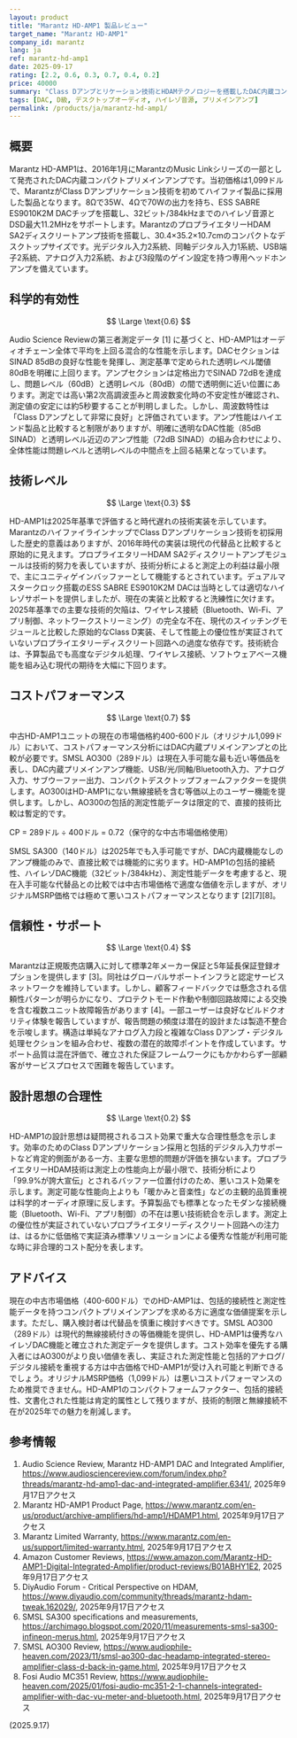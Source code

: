 ```yaml
---
layout: product
title: "Marantz HD-AMP1 製品レビュー"
target_name: "Marantz HD-AMP1"
company_id: marantz
lang: ja
ref: marantz-hd-amp1
date: 2025-09-17
rating: [2.2, 0.6, 0.3, 0.7, 0.4, 0.2]
price: 40000
summary: "Class Dアンプとリケーション技術とHDAMテクノロジーを搭載したDAC内蔵コンパクトプリメインアンプ。中古市場価格では測定データに基づく適度な価値を提供"
tags: [DAC, D級, デスクトップオーディオ, ハイレゾ音源, プリメインアンプ]
permalink: /products/ja/marantz-hd-amp1/
---
```

## 概要

Marantz HD-AMP1は、2016年1月にMarantzのMusic Linkシリーズの一部として発売されたDAC内蔵コンパクトプリメインアンプです。当初価格は1,099ドルで、MarantzがClass Dアンプリケーション技術を初めてハイファイ製品に採用した製品となります。8Ωで35W、4Ωで70Wの出力を持ち、ESS SABRE ES9010K2M DACチップを搭載し、32ビット/384kHzまでのハイレゾ音源とDSD最大11.2MHzをサポートします。MarantzのプロプライエタリーHDAM SA2ディスクリートアンプ技術を搭載し、30.4×35.2×10.7cmのコンパクトなデスクトップサイズです。光デジタル入力2系統、同軸デジタル入力1系統、USB端子2系統、アナログ入力2系統、および3段階のゲイン設定を持つ専用ヘッドホンアンプを備えています。

## 科学的有効性

$$ \Large \text{0.6} $$

Audio Science Reviewの第三者測定データ [1] に基づくと、HD-AMP1はオーディオチェーン全体で平均を上回る混合的な性能を示します。DACセクションはSINAD 85dBの良好な性能を発揮し、測定基準で定められた透明レベル閾値80dBを明確に上回ります。アンプセクションは定格出力でSINAD 72dBを達成し、問題レベル（60dB）と透明レベル（80dB）の間で透明側に近い位置にあります。測定では高い第2次高調波歪みと周波数変化時の不安定性が確認され、測定値の安定には約5秒要することが判明しました。しかし、周波数特性は「Class Dアンプとして非常に良好」と評価されています。アンプ性能はハイエンド製品と比較すると制限がありますが、明確に透明なDAC性能（85dB SINAD）と透明レベル近辺のアンプ性能（72dB SINAD）の組み合わせにより、全体性能は問題レベルと透明レベルの中間点を上回る結果となっています。

## 技術レベル

$$ \Large \text{0.3} $$

HD-AMP1は2025年基準で評価すると時代遅れの技術実装を示しています。MarantzのハイファイラインナップでClass Dアンプリケーション技術を初採用した歴史的意義はありますが、2016年時代の実装は現代の代替品と比較すると原始的に見えます。プロプライエタリーHDAM SA2ディスクリートアンプモジュールは技術的努力を表していますが、技術分析によると測定上の利益は最小限で、主にユニティゲインバッファーとして機能するとされています。デュアルマスタークロック搭載のESS SABRE ES9010K2M DACは当時としては適切なハイレゾサポートを提供しましたが、現在の実装と比較すると洗練性に欠けます。2025年基準での主要な技術的欠陥は、ワイヤレス接続（Bluetooth、Wi-Fi、アプリ制御、ネットワークストリーミング）の完全な不在、現代のスイッチングモジュールと比較した原始的なClass D実装、そして性能上の優位性が実証されていないプロプライエタリーディスクリート回路への過度な依存です。技術統合は、予算製品でも高度なデジタル処理、ワイヤレス接続、ソフトウェアベース機能を組み込む現代の期待を大幅に下回ります。

## コストパフォーマンス

$$ \Large \text{0.7} $$

中古HD-AMP1ユニットの現在の市場価格約400-600ドル（オリジナル1,099ドル）において、コストパフォーマンス分析にはDAC内蔵プリメインアンプとの比較が必要です。SMSL AO300（289ドル）は現在入手可能な最も近い等価品を表し、DAC内蔵プリメインアンプ機能、USB/光/同軸/Bluetooth入力、アナログ入力、サブウーファー出力、コンパクトデスクトップフォームファクターを提供します。AO300はHD-AMP1にない無線接続を含む等価以上のユーザー機能を提供します。しかし、AO300の包括的測定性能データは限定的で、直接的技術比較は暫定的です。

CP = 289ドル ÷ 400ドル = 0.72（保守的な中古市場価格使用）

SMSL SA300（140ドル）は2025年でも入手可能ですが、DAC内蔵機能なしのアンプ機能のみで、直接比較では機能的に劣ります。HD-AMP1の包括的接続性、ハイレゾDAC機能（32ビット/384kHz）、測定性能データを考慮すると、現在入手可能な代替品との比較では中古市場価格で適度な価値を示しますが、オリジナルMSRP価格では極めて悪いコストパフォーマンスとなります [2][7][8]。

## 信頼性・サポート

$$ \Large \text{0.4} $$

Marantzは正規販売店購入に対して標準2年メーカー保証と5年延長保証登録オプションを提供します [3]。同社はグローバルサポートインフラと認定サービスネットワークを維持しています。しかし、顧客フィードバックでは懸念される信頼性パターンが明らかになり、プロテクトモード作動や制御回路故障による交換を含む複数ユニット故障報告があります [4]。一部ユーザーは良好なビルドクオリティ体験を報告していますが、報告問題の頻度は潜在的設計または製造不整合を示唆します。構造は単純なアナログ入力段と複雑なClass Dアンプ・デジタル処理セクションを組み合わせ、複数の潜在的故障ポイントを作成しています。サポート品質は混在評価で、確立された保証フレームワークにもかかわらず一部顧客がサービスプロセスで困難を報告しています。

## 設計思想の合理性

$$ \Large \text{0.2} $$

HD-AMP1の設計思想は疑問視されるコスト効果で重大な合理性懸念を示します。効率のためのClass Dアンプリケーション採用と包括的デジタル入力サポートなど肯定的側面がある一方、主要な思想的問題が評価を損ないます。プロプライエタリーHDAM技術は測定上の性能向上が最小限で、技術分析により「99.9%が誇大宣伝」とされるバッファー位置付けのため、悪いコスト効果を示します。測定可能な性能向上よりも「暖かみと音楽性」などの主観的品質重視は科学的オーディオ原理に反します。予算製品でも標準となったモダンな接続機能（Bluetooth、Wi-Fi、アプリ制御）の不在は悪い技術統合を示します。測定上の優位性が実証されていないプロプライエタリーディスクリート回路への注力は、はるかに低価格で実証済み標準ソリューションによる優秀な性能が利用可能な時に非合理的コスト配分を表します。

## アドバイス

現在の中古市場価格（400-600ドル）でのHD-AMP1は、包括的接続性と測定性能データを持つコンパクトプリメインアンプを求める方に適度な価値提案を示します。ただし、購入検討者は代替品を慎重に検討すべきです。SMSL AO300（289ドル）は現代的無線接続付きの等価機能を提供し、HD-AMP1は優秀なハイレゾDAC機能と確立された測定データを提供します。コスト効率を優先する購入者にはAO300がより良い価値を表し、実証された測定性能と包括的アナログ/デジタル接続を重視する方は中古価格でHD-AMP1が受け入れ可能と判断できるでしょう。オリジナルMSRP価格（1,099ドル）は悪いコストパフォーマンスのため推奨できません。HD-AMP1のコンパクトフォームファクター、包括的接続性、文書化された性能は肯定的属性として残りますが、技術的制限と無線接続不在が2025年での魅力を削減します。

## 参考情報

1. Audio Science Review, Marantz HD-AMP1 DAC and Integrated Amplifier, https://www.audiosciencereview.com/forum/index.php?threads/marantz-hd-amp1-dac-and-integrated-amplifier.6341/, 2025年9月17日アクセス
2. Marantz HD-AMP1 Product Page, https://www.marantz.com/en-us/product/archive-amplifiers/hd-amp1/HDAMP1.html, 2025年9月17日アクセス
3. Marantz Limited Warranty, https://www.marantz.com/en-us/support/limited-warranty.html, 2025年9月17日アクセス
4. Amazon Customer Reviews, https://www.amazon.com/Marantz-HD-AMP1-Digital-Integrated-Amplifier/product-reviews/B01ABHY1E2, 2025年9月17日アクセス
5. DiyAudio Forum - Critical Perspective on HDAM, https://www.diyaudio.com/community/threads/marantz-hdam-tweak.162029/, 2025年9月17日アクセス
6. SMSL SA300 specifications and measurements, https://archimago.blogspot.com/2020/11/measurements-smsl-sa300-infineon-merus.html, 2025年9月17日アクセス
7. SMSL AO300 Review, https://www.audiophile-heaven.com/2023/11/smsl-ao300-dac-headamp-integrated-stereo-amplifier-class-d-back-in-game.html, 2025年9月17日アクセス
8. Fosi Audio MC351 Review, https://www.audiophile-heaven.com/2025/01/fosi-audio-mc351-2-1-channels-integrated-amplifier-with-dac-vu-meter-and-bluetooth.html, 2025年9月17日アクセス

(2025.9.17)